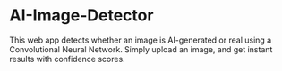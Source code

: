 # AI-Image-Detector
This web app detects whether an image is AI-generated or real using a Convolutional Neural Network. Simply upload an image, and get instant results with confidence scores.
